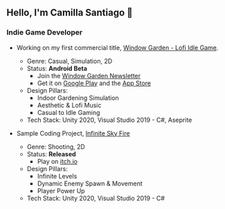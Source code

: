 ## Hello, I'm Camilla Santiago :wave:

### Indie Game Developer

* Working on my first commercial title, [Window Garden - Lofi Idle Game](https://play.google.com/store/apps/details?id=com.cloverfi.windowgarden). 
  * Genre: Casual, Simulation, 2D
  * Status: **Android Beta** 
    * Join the [Window Garden Newsletter](https://cloverfigames.com/newsletter.html)
    * Get it on [Google Play](https://play.google.com/store/apps/details?id=com.cloverfi.windowgarden) and the [App Store](https://apps.apple.com/us/app/window-garden-lofi-idle-game/id6473402739)
  * Design Pillars:
    * Indoor Gardening Simulation
    * Aesthetic & Lofi Music
    * Casual to Idle Gaming
  * Tech Stack: Unity 2020, Visual Studio 2019 - C#, Aseprite
 
* Sample Coding Project, [Infinite Sky Fire](https://github.com/devcamilla/shooting-game-endless)
  * Genre: Shooting, 2D
  * Status: **Released**
     * Play on [itch.io](https://devcamilla.itch.io/infinite-sky-fire)
  * Design Pillars:
     * Infinite Levels
     * Dynamic Enemy Spawn & Movement
     * Player Power Up
  * Tech Stack: Unity 2020, Visual Studio 2019 - C#
